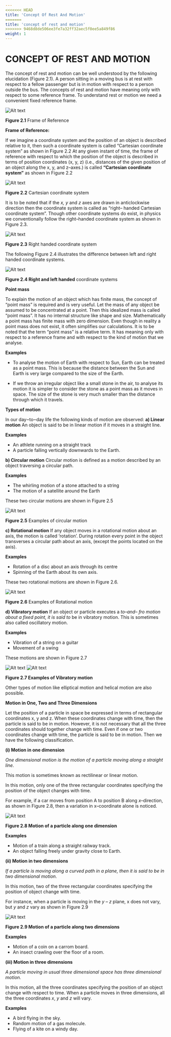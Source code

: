 ```yaml
---
<<<<<<< HEAD
title: 'Concept Of Rest And Motion'
=======
title: 'concept of rest and motion'
>>>>>>> 9468d8de506ee3fe7a32ff32aec5f0ee5a849f86
weight: 1
---
```


# CONCEPT OF REST AND MOTION

The concept of rest and motion can be well understood by the following elucidation (Figure 2.1). A person sitting in a moving bus is at rest with respect to a fellow passenger but is in motion with respect to a person outside the bus. The concepts of rest and motion have meaning only with respect to some reference frame. To understand rest or motion we need a convenient fixed reference frame.

![Alt text](./image-5.png)

**Figure 2.1** Frame of Reference

**Frame of Reference:** 

If we imagine a coordinate system and the position of an object is described relative to it, then such a coordinate system is called “Cartesian coordinate system” as shown in Figure 2.2
At any given instant of time, the frame of reference with respect to which the position of the object is described in terms of position coordinates (x, y, z) (i.e., distances of the given position of an object along the x, y, and z–axes.) is called **“Cartesian coordinate system”** as shown in Figure 2.2

![Alt text](<./fig-2.2.png>)

**Figure 2.2** Cartesian coordinate system

It is to be noted that if the _x, y_ and _z_ axes are drawn in anticlockwise direction then the coordinate system is called as “right– handed Cartesian coordinate system”. Though other coordinate systems do exist, in physics we conventionally follow the right–handed coordinate system as shown in Figure 2.3.

![Alt text](<./fig-2.3.png>)

**Figure 2.3** Right handed coordinate system

The following Figure 2.4 illustrates the difference between left and right handed coordinate systems.

![Alt text](<./fig-2.4.png>)

**Figure 2.4 Right and left handed** coordinate systems

**Point mass** 

To explain the motion of an object which has finite mass, the concept of “point mass” is required and is very useful. Let the mass of any object be assumed to be concentrated at a point. Then this idealized mass is called “point mass”. It has no internal structure like shape and size. Mathematically a point mass has finite mass with zero dimension. Even though in reality a point mass does not exist, it often simplifies our calculations. It is to be noted that the term “point mass” is a relative term. It has meaning only with respect to a reference frame and with respect to the kind of motion that we analyse.

**Examples** 
- To analyse the motion of Earth with respect to Sun, Earth can be treated as a point mass. This is because the distance between the Sun and Earth is very large compared to the size of the Earth.

- If we throw an irregular object like a small stone in the air, to analyse its motion it is simpler to consider the stone as a point mass as it moves in space. The size of the stone is very much smaller than the distance through which it travels.

**Types of motion** 

In our day‒to‒day life the following kinds of motion are observed:
**a) Linear motion** An object is said to be in linear motion if it moves in a straight line.

**Examples** 
- An athlete running on a straight track 
- A particle falling vertically downwards to the Earth.

**b) Circular motion** 
Circular motion is defined as a motion described by an object traversing a circular path.

**Examples** 
- The whirling motion of a stone attached to a string
- The motion of a satellite around the Earth

These two circular motions are shown in Figure 2.5

![Alt text](./image-9.png)

**Figure 2.5** Examples of circular motion

**c) Rotational motion** If any object moves in a rotational motion about an axis, the motion is called ‘rotation’. During rotation every point in the object transverses a circular path about an axis, (except the points located on the axis).

**Examples**
- Rotation of a disc about an axis through
its centre 
- Spinning of the Earth about its own axis.

These two rotational motions are shown in Figure 2.6.  

![Alt text](./image-6.png)

**Figure 2.6** Examples of Rotational motion

**d) Vibratory motion** If an object or particle executes a _to–and– fro motion about a fixed point, it is said to_ be in vibratory motion. This is sometimes also called oscillatory motion.

**Examples** 
- Vibration of a string on a guitar 
- Movement of a swing

These motions are shown in Figure 2.7

![Alt text](./image-7.png)
![Alt text](./image-8.png)

**Figure 2.7 Examples of Vibratory motion**

Other types of motion like elliptical motion and helical motion are also possible.

**Motion in One, Two and Three Dimensions** 

Let the position of a particle in space be expressed in terms of rectangular coordinates x, y and z. When these coordinates change with time, then the particle is said to be in motion. However, it is not necessary that all the three coordinates should together change with time. Even if one or two coordinates change with time, the particle is said to be in motion. Then we have the following classification.

**(i) Motion in one dimension**

_One dimensional motion is the motion of a particle moving along a straight line._

This motion is sometimes known as rectilinear or linear motion.

In this motion, only one of the three rectangular coordinates specifying the position of the object changes with time.

For example, if a car moves from position A to position B along _x_–direction, as shown in Figure 2.8, then a variation in x–coordinate alone is noticed.

![Alt text](./image-10.png)

**Figure 2.8 Motion of a particle along one dimension**

**Examples** 
- Motion of a train along a straight railway track. 
- An object falling freely under gravity close to Earth.

**(ii) Motion in two dimensions** 

_If a particle is moving along a curved_ _path in a plane, then it is said to be in two dimensional motion._

In this motion, two of the three rectangular coordinates specifying the position of object change with time.

For instance, when a particle is moving in the _y – z_ plane, x does not vary, but _y_ and _z_ vary as shown in Figure 2.9

![Alt text](<./fig-2.6.png>)

**Figure 2.9 Motion of a particle along two dimensions**

**Examples** 
- Motion of a coin on a carrom board. 
- An insect crawling over the floor of a room. 

**(iii) Motion in three dimensions** 

_A particle moving in usual three_ _dimensional space has three dimensional motion._

In this motion, all the three coordinates specifying the position of an object change with respect to time. When a particle moves in three dimensions, all the three coordinates _x_, _y_ and _z_ will vary.

**Examples**  
- A bird flying in the sky. 
- Random motion of a gas molecule. 
- Flying of a kite on a windy day.